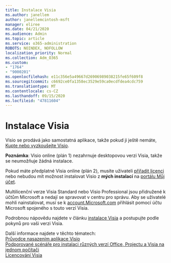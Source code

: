 ```yaml
---
title: Instalace Visia
ms.author: janellem
author: janellemcintosh-msft
manager: eliree
ms.date: 04/21/2020
ms.audience: Admin
ms.topic: article
ms.service: o365-administration
ROBOTS: NOINDEX, NOFOLLOW
localization_priority: Normal
ms.collection: Adm_O365
ms.custom:
- "1764"
- "9000201"
ms.openlocfilehash: e11c356e5a49667d26906989038215fe65f609f8
ms.sourcegitcommit: c6692ce0fa1358ec3529e59ca0ecdfdea4cdc759
ms.translationtype: MT
ms.contentlocale: cs-CZ
ms.lasthandoff: 09/15/2020
ms.locfileid: "47811604"
---
```

# <a name="install-visio"></a>Instalace Visia

Visio se prodává jako samostatná aplikace, takže pokud ji ještě nemáte, [Kupte nebo vyzkoušejte Visio](https://products.office.com/visio). 

**Poznámka**: Visio online (plán 1) nezahrnuje desktopovou verzi Visia, takže se neumožňuje žádná instalace.

Pokud máte předplatné Visia online (plán 2), musíte uživateli [přiřadit licenci](https://docs.microsoft.com/microsoft-365/admin/add-users/add-users) nebo nebudou mít možnost instalovat Visio z **mých instalací** na [portálu Můj účet](https://portal.office.com/account#installs). 

Multilicenční verze Visia Standard nebo Visio Professional jsou přidružené k účtům Microsoft a nedají se spravovat v centru pro správu. Aby se uživatelé mohli nainstalovat, musí se k [account.Microsoft.com](https://account.microsoft.com) přihlásit pomocí účtu Microsoft spojeného s touto verzí Visia.

Podrobnou nápovědu najdete v článku [instalace Visia](https://support.office.com/article/f98f21e3-aa02-4827-9167-ddab5b025710?wt.mc_id=OfficeAdm_ClientDIA_Alchemy1764) a postupujte podle pokynů pro vaši verzi Visia.

Další informace najdete v těchto tématech:<br>
[Průvodce nasazením aplikace Visio](https://docs.microsoft.com/deployoffice/deployment-guide-for-visio)<br>
[Podporované scénáře pro instalaci různých verzí Office, Projectu a Visia na jednom počítači](https://docs.microsoft.com/deployoffice/install-different-office-visio-and-project-versions-on-the-same-computer)<br>
[Licencování Visia](https://products.office.com/visio/microsoft-visio-volume-licensing-visio-for-multiple-users)